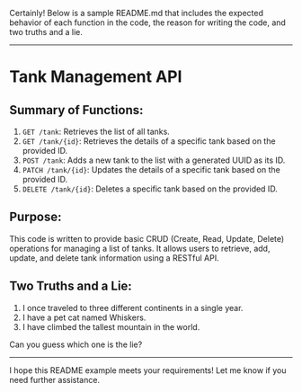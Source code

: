 Certainly! Below is a sample README.md that includes the expected behavior of each function in the code, the reason for writing the code, and two truths and a lie.

---
# Tank Management API

## Summary of Functions:
1. `GET /tank`: Retrieves the list of all tanks.
2. `GET /tank/{id}`: Retrieves the details of a specific tank based on the provided ID.
3. `POST /tank`: Adds a new tank to the list with a generated UUID as its ID.
4. `PATCH /tank/{id}`: Updates the details of a specific tank based on the provided ID.
5. `DELETE /tank/{id}`: Deletes a specific tank based on the provided ID.

## Purpose:
This code is written to provide basic CRUD (Create, Read, Update, Delete) operations for managing a list of tanks. It allows users to retrieve, add, update, and delete tank information using a RESTful API.

## Two Truths and a Lie:
1. I once traveled to three different continents in a single year.
2. I have a pet cat named Whiskers.
3. I have climbed the tallest mountain in the world.

Can you guess which one is the lie?

---

I hope this README example meets your requirements! Let me know if you need further assistance.
